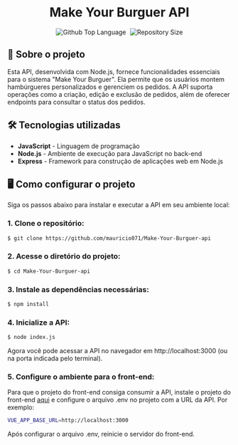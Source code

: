 <div align="center"> <h1>Make Your Burguer API</h1> </div>

<p align="center">
  <img alt="Github Top Language" src="https://img.shields.io/github/languages/top/mauricio071/Make-Your-Burguer-api?color=00bfa6">
  <img width="1" />
  <img alt="Repository Size" src="https://img.shields.io/github/repo-size/mauricio071/Make-Your-Burguer-api?color=00bfa6">
</p>

## 📝 Sobre o projeto

Esta API, desenvolvida com Node.js, fornece funcionalidades essenciais para o sistema "Make Your Burguer". Ela permite que os usuários montem hambúrgueres personalizados e gerenciem os pedidos. A API suporta operações como a criação, edição e exclusão de pedidos, além de oferecer endpoints para consultar o status dos pedidos.

## 🛠 Tecnologias utilizadas

-   **JavaScript** - Linguagem de programação
-   **Node.js** - Ambiente de execução para JavaScript no back-end
-   **Express** - Framework para construção de aplicações web em Node.js

## 🖥️ Como configurar o projeto
Siga os passos abaixo para instalar e executar a API em seu ambiente local:

### 1. Clone o repositório:
 
```bash
$ git clone https://github.com/mauricio071/Make-Your-Burguer-api
```

### 2. Acesse o diretório do projeto:

```bash
$ cd Make-Your-Burguer-api
```

### 3. Instale as dependências necessárias:

```bash
$ npm install
```

### 4. Inicialize a API:

```bash 
$ node index.js
```
Agora você pode acessar a API no navegador em http://localhost:3000 (ou na porta indicada pelo terminal).

### 5. Configure o ambiente para o front-end:
Para que o projeto do front-end consiga consumir a API, instale o projeto do front-end [aqui](https://github.com/mauricio071/Make-Your-Burguer) e configure o arquivo .env no projeto com a URL da API. Por exemplo:

```bash 
VUE_APP_BASE_URL=http://localhost:3000
```

Após configurar o arquivo .env, reinicie o servidor do front-end.
